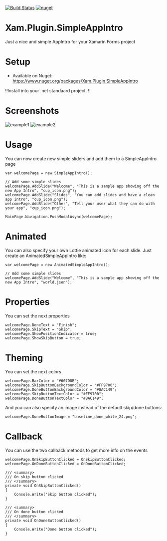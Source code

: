 [![Build Status](https://www.myget.org/BuildSource/Badge/xam-plugin-simpleappintro?identifier=ef243495-8aec-4134-af86-1d4e3d1bf1c3)](https://www.myget.org/)  [![nuget](https://img.shields.io/nuget/v/Xam.Plugin.SimpleAppIntro.svg)](https://www.nuget.org/packages/Xam.Plugin.SimpleAppIntro/)

# Xam.Plugin.SimpleAppIntro
Just a nice and simple AppIntro for your Xamarin Forms project 


# Setup
* Available on Nuget:
https://www.nuget.org/packages/Xam.Plugin.SimpleAppIntro

!!Install into your .net standaard project. !!


# Screenshots
![example1](https://raw.githubusercontent.com/galadril/Xam.Plugin.SimpleAppIntro/master/1.png) ![example2](https://raw.githubusercontent.com/galadril/Xam.Plugin.SimpleAppIntro/master/2.png)


# Usage
You can now create new simple sliders and add them to a SimpleAppIntro page 

```
var welcomePage = new SimpleAppIntro();

// Add some simple slides
welcomePage.AddSlide("Welcome", "This is a sample app showing off the new App Intro", "cup_icon.png");
welcomePage.AddSlide("Slides", "You can add slides and have a clean app intro", "cup_icon.png");
welcomePage.AddSlide("Other", "Tell your user what they can do with your app", "cup_icon.png");

MainPage.Navigation.PushModalAsync(welcomePage);
```


# Animated
You can also specify your own Lottie animated icon for each slide. Just create an AnimatedSimpleAppIntro like:

```
var welcomePage = new AnimatedSimpleAppIntro();

// Add some simple slides
welcomePage.AddSlide("Welcome", "This is a sample app showing off the new App Intro", "world.json");
```


# Properties
You can set the next properties

```
welcomePage.DoneText = "Finish";
welcomePage.SkipText = "Skip";
welcomePage.ShowPositionIndicator = true;
welcomePage.ShowSkipButton = true;
```


# Theming
You can set the next colors

```
welcomePage.BarColor = "#607D8B";
welcomePage.SkipButtonBackgroundColor = "#FF9700";
welcomePage.DoneButtonBackgroundColor = "#8AC149";
welcomePage.SkipButtonTextColor = "#FF9700";
welcomePage.DoneButtonTextColor = "#8AC149";
```

And you can also specify an image instead of the default skip/done buttons:

```
welcomePage.DoneButtonImage = "baseline_done_white_24.png";
```


# Callback 
You can use the two callback methods to get more info on the events 

```
welcomePage.OnSkipButtonClicked = OnSkipButtonClicked;
welcomePage.OnDoneButtonClicked = OnDoneButtonClicked;
	  
/// <summary>
/// On skip button clicked
/// </summary>
private void OnSkipButtonClicked()
{
	Console.Write("Skip button clicked");
}

/// <summary>
/// On done button clicked
/// </summary>
private void OnDoneButtonClicked()
{
	Console.Write("Done button clicked");
}
```

